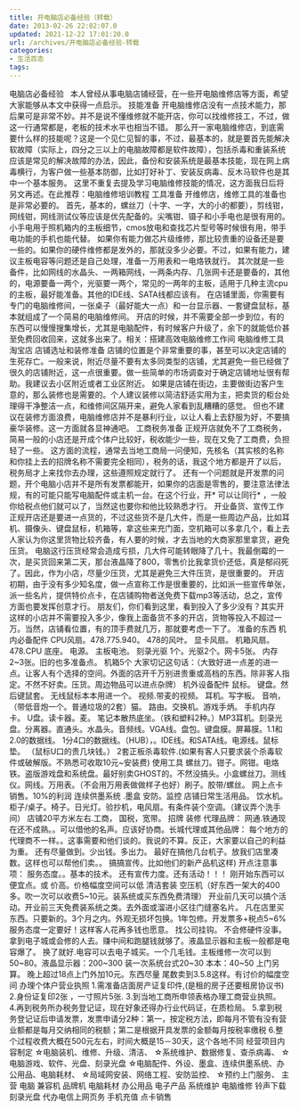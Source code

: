 ```yaml
---
title: 开电脑店必备经验（转载）
date: 2013-02-26 22:02:07.0
updated: 2021-12-22 17:01:20.0
url: /archives/开电脑店必备经验-转载
categories: 
- 生活百态
tags: 
---
```


电脑店必备经验
&nbsp;
本人曾经从事电脑店铺经营，在一些开电脑维修店等方面，希望大家能够从本文中获得一点启示。
技能准备
开电脑维修店没有一点技术能力，那后果可是非常不妙。并不是说不懂维修就不能开店，你可以找维修技工，不过，做这一行通常都是，老板的技术水平也相当不错。
那么开一家电脑维修店，到底需要什么样的技能呢？这是一个见仁见智的事，不过，最基本的，就是要首先能解决软故障（实际上，四分之三以上的电脑故障都是软件故障），包括杀毒和重装系统应该是常见的解决故障的办法，因此，备份和安装系统是最基本技能，现在网上病毒横行，为客户做一些基本防御，比如打好补丁、安装反病毒、反木马软件也是其中一个基本服务。
这里不重复去提及学习电脑维修技能的情况，这方面我日后将另文再述。在此推荐：电脑维修培训教程
工具准备
开维修店，维修工具的准备也是非常必要的。
首先，基本的，螺丝刀（十字、一字，大的小的都要），剪线钳，网线钳，网线测试仪等应该是优先配备的。尖嘴钳、镊子和小手电也是很有用的。小手电用于照机箱内的主板细节，cmos放电和查找芯片型号等时候很有用，带手电功能的手机也能代替。
如果你有能力做芯片级维修，那比较贵重的设备还是要一些的。如果你的硬件维修都是发外的，那就没多少必要。不过，如果有能力，建议主板电容等问题还是自己处理，准备一万用表和一电烙铁就行。
其次就是一些备件，比如网线的水晶头、一两箱网线，一两条内存、几张网卡还是要备的，其他的，电源要备一两个，光驱要一两个，常见的一两年的主板，适用于几种主流cpu的主板，最好能准备。其他的IDE线、SATA线都应该有。
在店铺里面，你需要有专门的电脑维修间，一张桌子（最好能大一点）和一台显示器、一套键盘鼠标，基本就组成了一个简易的电脑维修间。
开店的时候，并不需要全部一步到位，有的东西可以慢慢搜集增长，尤其是电脑配件，有时候客户升级了，余下的就能低价甚至免费回收回来，这就多出来了。相关：搭建高效电脑维修工作间 电脑维修工具淘宝店
店铺选址和装修准备
店铺的位置是个非常重要的事，甚至可以决定店铺的生死存亡。一般来说，附近尽量不要有太多同类型的店铺，尤其避免一些已经做了很久的店铺附近，这一点很重要。做一些简单的市场调查对于确定店铺地址很有帮助。我建议去小区附近或者工业区附近。
如果是店铺在街边，主要做街边客户生意的，那么装修也是需要的。个人建议装修以简洁舒适实用为主，把卖货的柜台处理得干净整洁一点，和维修间区隔开来，避免人家看到乱糟糟的感觉。
但也不建议在装修方面浪费，电脑维修店并不是暴利行业，以让人看上去舒服为好，不要搞豪华装修。这一方面就各显神通吧。
工商税务准备
正规开店就免不了工商税务，简易一般的小店还是开成个体户比较好，税收能少一些，现在又免了工商费，负担轻了一些。
这方面的流程，通常去当地工商局一问便知，先核名（其实核的名称和你挂上去的招牌名称不需要完全相同），税务的话，我这个地方都是开了以后，税务局才上来找你去办理，这些遵照规定就行了。
还有一个问题就是开发票的问题，开个电脑小店并不是所有发票都能开，如果你的店面是零售的，要注意法律法规，有的可能只能写电脑配件或主机一台。在这个行业，开* 可以让同行* ，一般你给税点他们就可以了，当然这也要你和他比较熟悉才行。
开业备货、宣传工作
正规开店还是要进一点货的，不过这些货不是几大件，而是一些周边产品，比如耳机、摄像头、键盘鼠标，机箱等，拿这些来充门面，空机箱可以多拿几个，看上去人家认为你这里货物比较齐备，有人要的时候，才去当地的大商家那里拿货，避免压货。
电脑这行压货经常会造成亏损，几大件可能转眼降了几十。我最倒霉的一次，是买货回来第二天，那台液晶降了800，零售价比我拿货价还低，真是郁闷死了。因此，作为小店，尽量少压货，尤其是避免三大件压货，是很重要的。
开店初期，由于没有多少知名度，做一点宣称工作是很重要的，比如派一些宣传单张，派一些名片，提供特价点卡，在店铺购物者送免费下载mp3等活动，总之，宣传方面也要发挥创意才行。
朋友们，你们看到这里，看到投入了多少没有？其实开这样的小店并不需要投入多少，像我上面备货不多的开店，货物等投入不超过一万。当然，店铺看位置，有的顶手费就几万，那就要考虑一下了。
准备的东西
机内必备配件
CPU风扇。478.775.940。 478的风叶。 显卡风扇。 机箱风扇。 478.CPU 底座。 电源。 主板电池。 刻录光驱 1个。光驱2个。网卡5张。 内存2~3张。旧的也多准备点。 机箱5个
大家切记这句话：（大致好进一点差的进一点。让客人有个选择的空间。外面的店开千万别进贵重或高档的东西。除非客人指定。不然不好卖。压货。周边物品可以进点杂牌）
机外设备配件
鼠标。 键盘。然后键鼠套。 无线鼠标本本用进一个。 视频.带麦的视频。 耳机。写字板。 音响，（带低音炮一个。普通垃圾的2套）猫。 路由。交换机。游戏手炳。 手机内存卡。 U盘。读卡器。麦。 笔记本散热底坐。（铁和塑料2种。）MP3耳机。刻录光盘。分离器。直通头。水晶头。音频线。VGA线。盘包。键盘膜。屏幕膜。1.1和2.0的数据线。 1分4口的数据线。（HUB），。IDE线。和SATA线。电源线。鼠标垫。
（鼠标U口的贵几块钱。）
2套正板杀毒软件.(如果有客人只要求装个杀毒软件或破解版。不熟悉可收取10元~安装费)
使用工具
螺丝刀。钳子。网钳。电烙铁。盗版游戏盘和系统盘。最好别卖GHOST的。不然没搞头。小盒螺丝刀。测线仪。网线。万用表。（不会用万用表做做样子也好）刷子。胶带/螺丝。
网上点卡销售。10%的利润
连续供墨系统 .墨盒
安防。监控
店铺日常生活用品。
饮水机。 柜子/桌子。椅子。日光灯。验抄机，电风扇。有条件装个空调。（建议弄个洗手间）
店铺20平方米左右.工商， 国税，宽带。 招牌 装修
代理品牌：
网通.铁通现在还不成熟。。可以借他的名声。应该好协商。长城代理或其他品牌：
每个地方的代理商不一样。。这事需要和他们谈的。我说的不算。反正，大家要以自己的利益为重。
还有尽量做到。少出钱。多出力。 最好在搞他几台机子。放我们店里凑数。这样也可以帮他们卖。。
搞搞宣传。比如他们的新产品机这样)
开点注意事项：
服务态度。。基本的技术。 还有宣传力度。还有活动！！！
刚开始东西可以便宜点。或 价高。价格幅度空间可以低
清洁套装 空压机（好东西一架大的400多。吹一次可以收费5~10元。装系统或买东西免费清理）
开业前几天可以搞个活动。开业前三天免费装系统之类。去外面或溜进小区往门缝塞名片。
凡在店里买东西。只要新的。3个月之内。外观无损坏包换。1年包修。开发票多+税点5~6%
服务态度一定要好！这样客人花再多钱也愿意。
找公司挂钩。
不会修硬件没事。拿到电子城或会修的人去。赚中间和跑腿钱就够了。液晶显示器和主板一般都是电容爆了。
换了就好.电容可以去电子城买。一个几毛钱。主板维修一次可以到50~80。液晶显示器：200~300
装一次系统台式20~30 本本：40~50 上门另算。 晚上超过18点上门外加10元。东西尽量 尾数卖到3.5.8这样。有讨价的幅度空间
办理个体户营业执照
1.需准备店面房产证复印件,(是租的房子还要租房协议书)
2.身份证复印2张 ，一寸照片5张.
3.到当地工商所申领表格办理工商营业执照。
4.再到税务所办税务登记证，现在好象还得办行业代码证，在质检局。
5.拿到税务登记证后申请发票，发票申请分2种：第一，按定税方法，即每月不管有没有营业额都是每月交纳相同的税额；第二是根据开具发票的金额每月按税率缴税
6.整个过程收费大概在500元左右，时间大概是15－30天，这个各地不同
经营项目内容制定
☆电脑装机、维修、升级、清洁、
☆系统维护、数据修复、查杀病毒、
☆电脑游戏、软件、光盘、刻录光盘
☆电脑配件、外设、墨盒、连续供墨系统、办公用品、电脑耗材、
☆局域网安装、网络工程、安防监控、
☆预约上门服务、
主营 电脑 兼容机 品牌机 电脑耗材 办公用品 电子产品 系统维护 电脑维修 铃声下载 刻录光盘
代办电信上网页务 手机充值 点卡销售